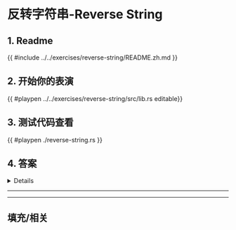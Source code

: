 # 反转字符串-Reverse String
## 1. Readme

 {{ #include ../../exercises/reverse-string/README.zh.md }}

 ## 2. 开始你的表演

 {{ #playpen ../../exercises/reverse-string/src/lib.rs editable}}

 ## 3. 测试代码查看

 {{ #playpen ./reverse-string.rs }}

 ## 4. 答案

 <details>

 {{ #playpen ../../exercises/reverse-string/example.rs }}

 </details>

 ---
 ---

 ## 填充/相关


